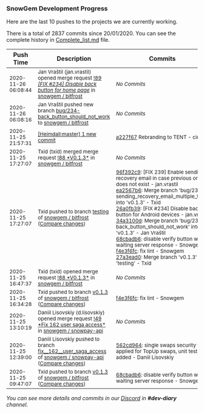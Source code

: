 
### SnowGem Development Progress

Here are the last 10 pushes to the projects we are currently working.

There is a total of 2837 commits since 20/01/2020. You can see the complete history in
 [Complete_list.md](Complete_list.md) file.

| Push Time | Description | Commits |
| --- | --- | --- |
| <sub>2020-11-26 06:08:44</sub> | <sub>Jan Vraštil (jan.vrastil) opened merge request [!89 *[FIX #234] Disable back button for home page*](https://gitlab.com/snowgem/bitfrost/-/merge_requests/89) in [snowgem / bitfrost](https://gitlab.com/snowgem/bitfrost)</sub> | <sub>_No Commits_</sub> |
| <sub>2020-11-26 06:08:16</sub> | <sub>Jan Vraštil pushed new branch [bug/234\-back\_button\_should\_not\_work](https://gitlab.com/snowgem/bitfrost/commits/bug/234-back_button_should_not_work) to [snowgem / bitfrost](https://gitlab.com/snowgem/bitfrost)</sub> | <sub>_No Commits_</sub> |
| <sub>2020-11-25 21:57:31</sub> | <sub>[[Heimdall:master] 1 new commit](https://github.com/ciripel/Heimdall/commit/a227f67ce708f62c00b6963ca60e4195ad4ab4bd)</sub> | <sub>[a227f67](https://github.com/ciripel/Heimdall/commit/a227f67ce708f62c00b6963ca60e4195ad4ab4bd) Rebranding to TENT - ciripel</sub> |
| <sub>2020-11-25 17:27:07</sub> | <sub>Txid (txid) merged merge request [\!88 \*V0\.1\.3\*](https://gitlab.com/snowgem/bitfrost/-/merge_requests/88) in [snowgem / bitfrost](https://gitlab.com/snowgem/bitfrost)</sub> | <sub>_No Commits_</sub> |
| <sub>2020-11-25 17:27:07</sub> | <sub>Txid pushed to branch [testing](https://gitlab.com/snowgem/bitfrost/commits/testing) of [snowgem / bitfrost](https://gitlab.com/snowgem/bitfrost) ([Compare changes](https://gitlab.com/snowgem/bitfrost/compare/e09a586d5a001925466b4f2fe735e3a1cdd3fd93...27a3ead0f92049c2336038acbd298e03c65f505e))</sub> | <sub>[96f392c9](https://gitlab.com/snowgem/bitfrost/-/commit/96f392c9729ac2a6a4f3dbd80c00b015f4b1f195): [FIX 239] Enable sending recovery email in case previous one does not exist - jan.vrastil<br>[ea2567b6](https://gitlab.com/snowgem/bitfrost/-/commit/ea2567b6879a0be2340d2ebc156090e8b51cfb63): Merge branch 'bug/239-sending_recovery_email_multiple_time' into 'v0.1.3' - Txid<br>[26a0fb39](https://gitlab.com/snowgem/bitfrost/-/commit/26a0fb39f9a2dac22b60da1b6ac44e35692b880a): [FIX #234] Disable back button for Android devices - jan.vrastil<br>[34a3100d](https://gitlab.com/snowgem/bitfrost/-/commit/34a3100d4a626966c4abd5b8827d822820bcde3c): Merge branch 'bug/234-back_button_should_not_work' into 'v0.1.3' - Jan Vraštil<br>[68cbadb6](https://gitlab.com/snowgem/bitfrost/-/commit/68cbadb6faa6822a1a2516ea2c028d38659f118d): disable verify button while waiting server response - Snowgem<br>[f4e3f6fc](https://gitlab.com/snowgem/bitfrost/-/commit/f4e3f6fcac9661120dd1ae610a030540823fe5e4): fix lint - Snowgem<br>[27a3ead0](https://gitlab.com/snowgem/bitfrost/-/commit/27a3ead0f92049c2336038acbd298e03c65f505e): Merge branch 'v0.1.3' into 'testing' - Txid</sub> |
| <sub>2020-11-25 16:47:37</sub> | <sub>Txid (txid) opened merge request [\!88 \*V0\.1\.3\*](https://gitlab.com/snowgem/bitfrost/-/merge_requests/88) in [snowgem / bitfrost](https://gitlab.com/snowgem/bitfrost)</sub> | <sub>_No Commits_</sub> |
| <sub>2020-11-25 16:34:28</sub> | <sub>Txid pushed to branch [v0\.1\.3](https://gitlab.com/snowgem/bitfrost/commits/v0.1.3) of [snowgem / bitfrost](https://gitlab.com/snowgem/bitfrost) ([Compare changes](https://gitlab.com/snowgem/bitfrost/compare/68cbadb6faa6822a1a2516ea2c028d38659f118d...f4e3f6fcac9661120dd1ae610a030540823fe5e4))</sub> | <sub>[f4e3f6fc](https://gitlab.com/snowgem/bitfrost/-/commit/f4e3f6fcac9661120dd1ae610a030540823fe5e4): fix lint - Snowgem</sub> |
| <sub>2020-11-25 13:10:19</sub> | <sub>Daniil Lisovskiy (d.lisovskiy) opened merge request [\!49 \*Fix  162  user saga access\*](https://gitlab.com/snowgem/snowpay-api/-/merge_requests/49) in [snowgem / snowpay\-api](https://gitlab.com/snowgem/snowpay-api)</sub> | <sub>_No Commits_</sub> |
| <sub>2020-11-25 12:39:00</sub> | <sub>Daniil Lisovskiy pushed to branch [fix\_\_162\_\_user\_saga\_access](https://gitlab.com/snowgem/snowpay-api/commits/fix__162__user_saga_access) of [snowgem / snowpay\-api](https://gitlab.com/snowgem/snowpay-api) ([Compare changes](https://gitlab.com/snowgem/snowpay-api/compare/eb362e30e6fed697d5f229bc937f9c98a46c4804...562cd9640f4d2d2c86bb210d572f5234ce137cbe))</sub> | <sub>[562cd964](https://gitlab.com/snowgem/snowpay-api/-/commit/562cd9640f4d2d2c86bb210d572f5234ce137cbe): single swaps security fix applied for TopUp swaps, unit tests added - Daniil Lisovskiy</sub> |
| <sub>2020-11-25 09:47:07</sub> | <sub>Txid pushed to branch [v0\.1\.3](https://gitlab.com/snowgem/bitfrost/commits/v0.1.3) of [snowgem / bitfrost](https://gitlab.com/snowgem/bitfrost) ([Compare changes](https://gitlab.com/snowgem/bitfrost/compare/34a3100d4a626966c4abd5b8827d822820bcde3c...68cbadb6faa6822a1a2516ea2c028d38659f118d))</sub> | <sub>[68cbadb6](https://gitlab.com/snowgem/bitfrost/-/commit/68cbadb6faa6822a1a2516ea2c028d38659f118d): disable verify button while waiting server response - Snowgem</sub> |

_You can see more details and commits in our [Discord](https://discord.gg/zumGnbg) in **#dev-diary** channel._
